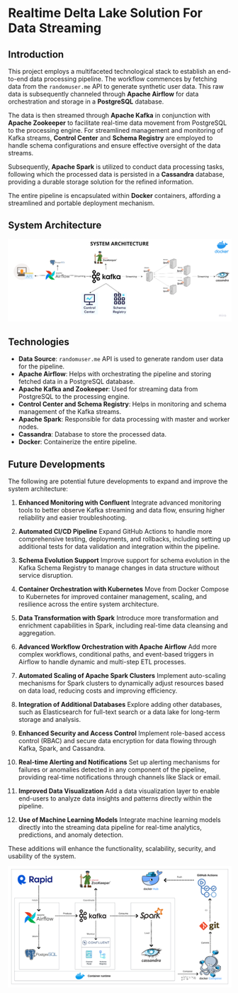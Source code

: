 # Realtime Delta Lake Solution For Data Streaming

## Introduction

This project employs a multifaceted technological stack to establish an end-to-end data processing pipeline. The workflow commences by fetching data from the `randomuser.me` API to generate synthetic user data. This raw data is subsequently channeled through **Apache Airflow** for data orchestration and storage in a **PostgreSQL** database.

The data is then streamed through **Apache Kafka** in conjunction with **Apache Zookeeper** to facilitate real-time data movement from PostgreSQL to the processing engine. For streamlined management and monitoring of Kafka streams, **Control Center** and **Schema Registry** are employed to handle schema configurations and ensure effective oversight of the data streams.

Subsequently, **Apache Spark** is utilized to conduct data processing tasks, following which the processed data is persisted in a **Cassandra** database, providing a durable storage solution for the refined information.

The entire pipeline is encapsulated within **Docker** containers, affording a streamlined and portable deployment mechanism.

## System Architecture

![System Architecture](./imgs/Data%20engineering%20architecture.png)

## Technologies

- **Data Source**:  `randomuser.me` API is used to generate random user data for the pipeline.
- **Apache Airflow**: Helps with orchestrating the pipeline and storing fetched data in a PostgreSQL database.
- **Apache Kafka and Zookeeper**: Used for streaming data from PostgreSQL to the processing engine.
- **Control Center and Schema Registry**: Helps in monitoring and schema management of the Kafka streams.
- **Apache Spark**: Responsible for data processing with master and worker nodes.
- **Cassandra**: Database to store the processed data.
- **Docker**: Containerize the entire pipeline.

## Future Developments

The following are potential future developments to expand and improve the system architecture:

1. **Enhanced Monitoring with Confluent**
   Integrate advanced monitoring tools to better observe Kafka streaming and data flow, ensuring higher reliability and easier troubleshooting.

2. **Automated CI/CD Pipeline**
   Expand GitHub Actions to handle more comprehensive testing, deployments, and rollbacks, including setting up additional tests for data validation and integration within the pipeline.

3. **Schema Evolution Support**
   Improve support for schema evolution in the Kafka Schema Registry to manage changes in data structure without service disruption.

4. **Container Orchestration with Kubernetes**
   Move from Docker Compose to Kubernetes for improved container management, scaling, and resilience across the entire system architecture.

5. **Data Transformation with Spark**
   Introduce more transformation and enrichment capabilities in Spark, including real-time data cleansing and aggregation.

6. **Advanced Workflow Orchestration with Apache Airflow**
   Add more complex workflows, conditional paths, and event-based triggers in Airflow to handle dynamic and multi-step ETL processes.

7. **Automated Scaling of Apache Spark Clusters**
   Implement auto-scaling mechanisms for Spark clusters to dynamically adjust resources based on data load, reducing costs and improving efficiency.

8. **Integration of Additional Databases**
   Explore adding other databases, such as Elasticsearch for full-text search or a data lake for long-term storage and analysis.

9. **Enhanced Security and Access Control**
   Implement role-based access control (RBAC) and secure data encryption for data flowing through Kafka, Spark, and Cassandra.

10. **Real-time Alerting and Notifications**
    Set up alerting mechanisms for failures or anomalies detected in any component of the pipeline, providing real-time notifications through channels like Slack or email.

11. **Improved Data Visualization**
    Add a data visualization layer to enable end-users to analyze data insights and patterns directly within the pipeline.

12. **Use of Machine Learning Models**
    Integrate machine learning models directly into the streaming data pipeline for real-time analytics, predictions, and anomaly detection.

These additions will enhance the functionality, scalability, security, and usability of the system.

![Advanced System Architecture](./imgs/architecture.png)

